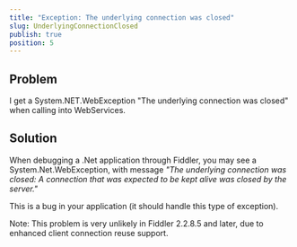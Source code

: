 ```yaml
---
title: "Exception: The underlying connection was closed"
slug: UnderlyingConnectionClosed
publish: true
position: 5
---
```


Problem
-------

I get a System.NET.WebException "The underlying connection was closed" when calling into WebServices.

Solution
--------

When debugging a .Net application through Fiddler, you may see a System.Net.WebException, with message *"The underlying connection was closed: A connection that was expected to be kept alive was closed by the server."*

This is a bug in your application (it should handle this type of exception).

Note: This problem is very unlikely in Fiddler 2.2.8.5 and later, due to enhanced client connection reuse support.
